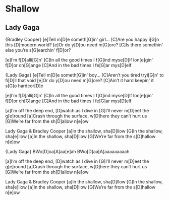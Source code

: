 # Shallow
## Lady Gaga


{Bradley Cooper}
[e]Tell m[D]e someth[G]in' girl…
[C]Are you happy i[G]n this [D]modern world?
[e]Or do y[D]ou need m[G]ore?
[C]Is there somethin' else you’re s[G]earchin' f[D]or?

[e]I’m f[D]alli[G]n'
[C]In all the good times I f[G]ind myse[D]lf lon[e]gin' f[D]or ch[G]ange
[C]And in the bad times I fe[G]ar mys[D]elf

{Lady Gaga}
[e]Tell m[D]e someth[G]in' boy…
[C]Aren’t you tired tryi[G]n' to fi[D]ll that void
[e]Or do y[D]ou need m[G]ore?
[C]Ain’t it hard keepin' it s[G]o hardcor[D]e

[e]I’m f[D]alli[G]n'
[C]In all the good times I f[G]ind myse[D]lf lon[e]gin' f[D]or ch[G]ange
[C]And in the bad times I fe[G]ar mys[D]elf

[a]I’m off the deep end, [D]watch as I dive in
[G]I’ll never m[D]eet the g[e]round
[a]Crash through the surface, w[D]here they can’t hurt us
[G]We’re far from the sh[D]allow n[e]ow

Lady Gaga & Bradley Cooper
[a]In the shallow, sha[D]llow
[G]In the shallow, sha[e]llow
[a]In the shallow, sha[D]llow
[G]We’re far from the s[D]hallow n[e]ow

{Lady Gaga}
BWo[D]oa[A]aa[e]ah
BWo[D]aa[A]aaaaaaaaah

[a]I’m off the deep end, [D]watch as I dive in
[G]I’ll never m[D]eet the g[e]round
[a]Crash through the surface, w[D]here they can’t hurt us
[G]We’re far from the sh[D]allow n[e]ow

Lady Gaga & Bradley Cooper
[a]In the shallow, sha[D]llow
[G]In the shallow, sha[e]llow
[a]In the shallow, sha[D]llow
[G]We’re far from the s[D]hallow n[e]ow